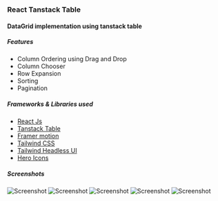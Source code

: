 ### React Tanstack Table

#### DataGrid implementation using tanstack table

##### Features

- Column Ordering using Drag and Drop
- Column Chooser
- Row Expansion
- Sorting
- Pagination

##### Frameworks & Libraries used

- [React Js](https://reactjs.org/)
- [Tanstack Table](https://tanstack.com/table/v8)
- [Framer motion](https://www.framer.com/motion/)
- [Tailwind CSS](https://tailwindcss.com/)
- [Tailwind Headless UI](https://headlessui.com/)
- [Hero Icons](https://heroicons.com/)

##### Screenshots

![Screenshot](https://github.com/gouthamrangarajan/reactjs/blob/main/tanstack-table/Screenshot_1.gif)
![Screenshot](https://github.com/gouthamrangarajan/reactjs/blob/main/tanstack-table/Screenshot_2.gif)
![Screenshot](https://github.com/gouthamrangarajan/reactjs/blob/main/tanstack-table/Screenshot_3.gif)
![Screenshot](https://github.com/gouthamrangarajan/reactjs/blob/main/tanstack-table/Screenshot_4.gif)
![Screenshot](https://github.com/gouthamrangarajan/reactjs/blob/main/tanstack-table/Screenshot_5.gif)
